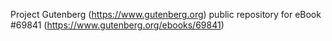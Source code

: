 Project Gutenberg (https://www.gutenberg.org) public repository for
eBook #69841 (https://www.gutenberg.org/ebooks/69841)
